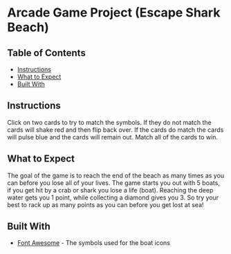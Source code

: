 # Arcade Game Project (Escape Shark Beach)

## Table of Contents

* [Instructions](#instructions)
* [What to Expect](#what-to-expect)
* [Built With](#built-with)

## Instructions

Click on two cards to try to match the symbols. If they do not match the cards will shake red and then flip back over. If the cards do match the cards will pulse blue and the cards will remain out. Match all of the cards to win.

## What to Expect

The goal of the game is to reach the end of the beach as many times as you can before you lose all of your lives. The game starts you out with 5 boats, if you get hit by a crab or shark you lose a life (boat). Reaching the deep water gets you 1 point, while collecting a diamond gives you 3. So try your best to rack up as many points as you can before you get lost at sea!

## Built With

* [Font Awesome](https://fontawesome.com/icons?d=gallery) - The symbols used for the boat icons
